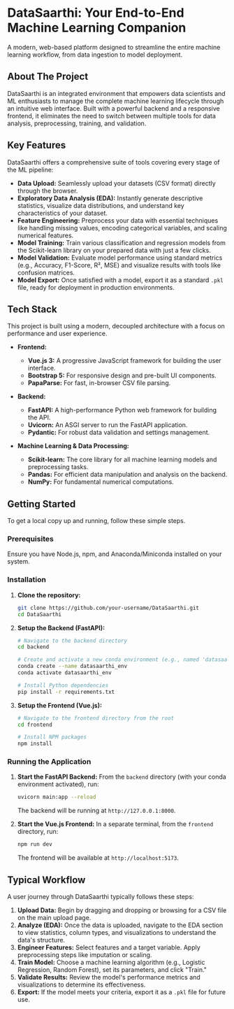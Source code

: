 # DataSaarthi: Your End-to-End Machine Learning Companion

A modern, web-based platform designed to streamline the entire machine learning workflow, from data ingestion to model deployment.

## About The Project

DataSaarthi is an integrated environment that empowers data scientists and ML enthusiasts to manage the complete machine learning lifecycle through an intuitive web interface. Built with a powerful backend and a responsive frontend, it eliminates the need to switch between multiple tools for data analysis, preprocessing, training, and validation.

## Key Features

DataSaarthi offers a comprehensive suite of tools covering every stage of the ML pipeline:

*   **Data Upload:** Seamlessly upload your datasets (CSV format) directly through the browser.
*   **Exploratory Data Analysis (EDA):** Instantly generate descriptive statistics, visualize data distributions, and understand key characteristics of your dataset.
*   **Feature Engineering:** Preprocess your data with essential techniques like handling missing values, encoding categorical variables, and scaling numerical features.
*   **Model Training:** Train various classification and regression models from the Scikit-learn library on your prepared data with just a few clicks.
*   **Model Validation:** Evaluate model performance using standard metrics (e.g., Accuracy, F1-Score, R², MSE) and visualize results with tools like confusion matrices.
*   **Model Export:** Once satisfied with a model, export it as a standard `.pkl` file, ready for deployment in production environments.

## Tech Stack

This project is built using a modern, decoupled architecture with a focus on performance and user experience.

*   **Frontend:**
    *   **Vue.js 3:** A progressive JavaScript framework for building the user interface.
    *   **Bootstrap 5:** For responsive design and pre-built UI components.
    *   **PapaParse:** For fast, in-browser CSV file parsing.

*   **Backend:**
    *   **FastAPI:** A high-performance Python web framework for building the API.
    *   **Uvicorn:** An ASGI server to run the FastAPI application.
    *   **Pydantic:** For robust data validation and settings management.

*   **Machine Learning & Data Processing:**
    *   **Scikit-learn:** The core library for all machine learning models and preprocessing tasks.
    *   **Pandas:** For efficient data manipulation and analysis on the backend.
    *   **NumPy:** For fundamental numerical computations.

## Getting Started

To get a local copy up and running, follow these simple steps.

### Prerequisites

Ensure you have Node.js, npm, and Anaconda/Miniconda installed on your system.

### Installation

1.  **Clone the repository:**
    ```sh
    git clone https://github.com/your-username/DataSaarthi.git
    cd DataSaarthi
    ```

2.  **Setup the Backend (FastAPI):**
    ```sh
    # Navigate to the backend directory
    cd backend

    # Create and activate a new conda environment (e.g., named 'datasaarthi_env')
    conda create --name datasaarthi_env
    conda activate datasaarthi_env

    # Install Python dependencies
    pip install -r requirements.txt
    ```

3.  **Setup the Frontend (Vue.js):**
    ```sh
    # Navigate to the frontend directory from the root
    cd frontend

    # Install NPM packages
    npm install
    ```

### Running the Application

1.  **Start the FastAPI Backend:**
    From the `backend` directory (with your conda environment activated), run:
    ```sh
    uvicorn main:app --reload
    ```
    The backend will be running at `http://127.0.0.1:8000`.

2.  **Start the Vue.js Frontend:**
    In a separate terminal, from the `frontend` directory, run:
    ```sh
    npm run dev
    ```
    The frontend will be available at `http://localhost:5173`.

## Typical Workflow

A user journey through DataSaarthi typically follows these steps:

1.  **Upload Data:** Begin by dragging and dropping or browsing for a CSV file on the main upload page.
2.  **Analyze (EDA):** Once the data is uploaded, navigate to the EDA section to view statistics, column types, and visualizations to understand the data's structure.
3.  **Engineer Features:** Select features and a target variable. Apply preprocessing steps like imputation or scaling.
4.  **Train Model:** Choose a machine learning algorithm (e.g., Logistic Regression, Random Forest), set its parameters, and click "Train."
5.  **Validate Results:** Review the model's performance metrics and visualizations to determine its effectiveness.
6.  **Export:** If the model meets your criteria, export it as a `.pkl` file for future use.